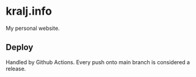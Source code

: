 # kralj.info

My personal website.

## Deploy

Handled by Github Actions. Every push onto main branch is considered a release.